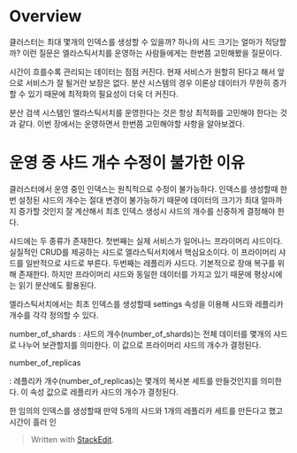 # Overview

클러스터는 최대 몇개의 인덱스를 생성할 수 있을까? 하나의 샤드 크기는 얼마가 적당할까? 이런 질문은 엘라스틱서치를 운영하는 사람들에게는 한번쯤 고민해봤을 질문이다. 

시간이 흐를수록 관리되는 데이터는 점점 커진다. 현재 서비스가 원할히 된다고 해서 앞으로 서비스가 잘 될거란 보장은 없다. 분산 시스템의 경우 이론상 데이터가 무한히 증가할 수 있기 때문에 최적화의 필요성이 더욱 더 커진다. 

분산 검색 시스템인 엘라스틱서치를 운영한다는 것은 항상 최적화를 고민해야 한다는 것과 같다. 이번 장에서는 운영하면서 한번쯤 고민해야할 사항을 알아보겠다.

# 운영 중 샤드 개수 수정이 불가한 이유

클러스터에서 운영 중인 인덱스는 원칙적으로 수정이 불가능하다. 인덱스를 생성할때 한번 설정된 샤드의 개수는 절대 변경이 불가능하기 때문에 데이터의 크기가 최대 얼마까지 증가할 것인지 잘 계산해서 최초 인덱스 생성시 샤드의 개수를 신중하게 결정해야 한다. 

샤드에는 두 종류가 존재한다. 첫번째는 실제 서비스가 일어나느 프라이머리 샤드이다. 실질적인 CRUD를 제공하는 샤드로 엘라스틱서치에서 핵심요소이다. 이 프라이머리 샤드를 일반적으로 샤드로 부른다. 두번째는 레플리카 샤드다. 기본적으로 장애 복구를 위해 존재한다. 하지만 프라이머리 샤드와 동일한 데이터를 가지고 있기 때문에 평상시에는 읽기 분산에도 활용된다. 

엘라스틱서치에서는 최초 인덱스를 생성할때 settings 속성을 이용해 샤드와 레플리카 개수를 각각 정의할 수 있다. 

number_of_shards
: 샤드의 개수(number_of_shards)는 전체 데이터를 몇개의 샤드로 나누어 보관할지를 의미한다. 이 값으로 프라이머리 샤드의 개수가 결정된다.

number_of_replicas

: 레플리카 개수(number_of_replicas)는 몇개의 복사본 세트를 만들것인지를 의미한다. 이 속성 값으로 레플리카 샤드의 개수가 결정된다.


한 임의의 인덱스를 생성할때 만약 5개의 샤드와 1개의 레플리카 세트를 만든다고 했고 시간이 흘러 인

> Written with [StackEdit](https://stackedit.io/).
<!--stackedit_data:
eyJoaXN0b3J5IjpbLTY1NjA5MzQ4NiwtMzE5MTUwODE1XX0=
-->